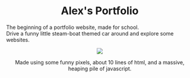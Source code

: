<h1 align="center">Alex's Portfolio</h1
<p align="center">
  The beginning of a portfolio website, made for school.<br>
  Drive a funny little steam-boat themed car around and explore some websites.
</p>
 
<p align="center">
  <img src="https://user-images.githubusercontent.com/71471789/112217563-f176e180-8bdf-11eb-9596-cd0c7eb0d18b.gif">
</p>

<p align="center">
  Made using some funny pixels, about 10 lines of html, and a massive, heaping pile of javascript.
</p>
